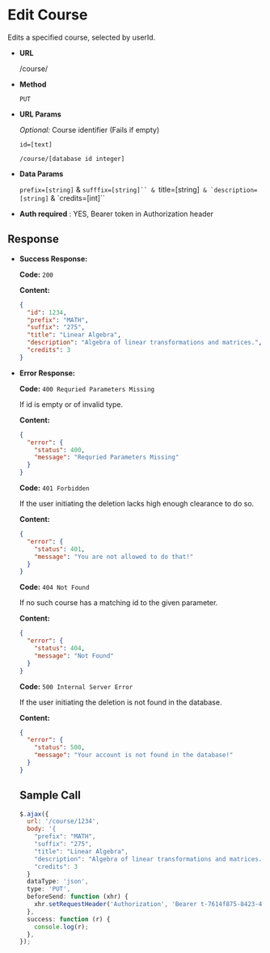 # Edit Course

Edits a specified course, selected by userId.

- **URL**

  /course/

- **Method**

  `PUT`

- **URL Params**

   _Optional:_ Course identifier (Fails if empty)

  `id=[text]`

  `/course/[database id integer]`

- **Data Params**

  `prefix=[string]`
  &
  `sufffix=[string]``
  &
  `title=[string]``
  &
  `description=[string]``
   &
  `credits=[int]``

- **Auth required** : YES, Bearer token in Authorization header


## Response

- **Success Response:**

  **Code:** 
    `200`
  
  **Content:**
  ```json
  {
    "id": 1234,
    "prefix": "MATH",
    "suffix": "275",
    "title": "Linear Algebra",
    "description": "Algebra of linear transformations and matrices.",
    "credits": 3
  }
  ```
    
- **Error Response:**
  
  **Code:**
  `400 Requried Parameters Missing`
  
  If id is empty or of invalid type.
  
   **Content:**

  ```json
  {
    "error": {
      "status": 400,
      "message": "Requried Parameters Missing"
    }
  }
  ```
  
     **Code:**
  `401 Forbidden`
  
  If the user initiating the deletion lacks high enough clearance to do so.
  
   **Content:**

  ```json
  {
    "error": {
      "status": 401,
      "message": "You are not allowed to do that!"
    }
  }
  ```
  
    **Code:**
  `404 Not Found`
  
  If no such course has a matching id to the given parameter.
  
   **Content:**

  ```json
  {
    "error": {
      "status": 404,
      "message": "Not Found"
    }
  }
  ```
  
   **Code:**
  `500 Internal Server Error`
  
  If the user initiating the deletion is not found in the database.
  
   **Content:**

  ```json
  {
    "error": {
      "status": 500,
      "message": "Your account is not found in the database!"
    }
  }
  ```
  
  
  ## Sample Call
  
  ```javascript
  $.ajax({
    url: '/course/1234',
    body: '{
      "prefix": "MATH", 
      "suffix": "275", 
      "title": "Linear Algebra", 
      "description": "Algebra of linear transformations and matrices.",
      "credits": 3
    }
    dataType: 'json',
    type: 'PUT',
    beforeSend: function (xhr) {
      xhr.setRequestHeader('Authorization', 'Bearer t-7614f875-8423-4f20-a674-d7cf3096290e');
    },
    success: function (r) {
      console.log(r);
    },
  });
  ```
